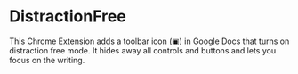 # DistractionFree
This Chrome Extension adds a toolbar icon (▣) in Google Docs that turns on distraction free mode. It hides away all controls and buttons and lets you focus on the writing.